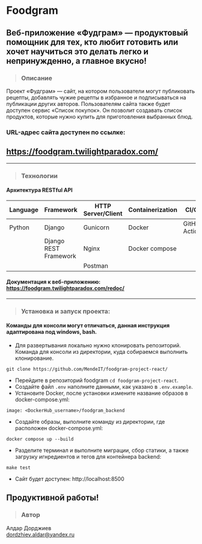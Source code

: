 # Foodgram

Веб-приложение «Фудграм» — продуктовый помощник для тех, кто любит готовить или хочет научиться это делать легко и непринужденно, а главное вкусно!
---
> ### Описание

Проект «Фудграм» — сайт, на котором пользователи могут публиковать рецепты, добавлять чужие рецепты в избранное и подписываться на публикации других авторов. Пользователям сайта также будет доступен сервис «Список покупок». Он позволит создавать список продуктов, которые нужно купить для приготовления выбранных блюд.

### URL-адрес сайта доступен по ссылке:
## https://foodgram.twilightparadox.com/

---

> ### Технологии
#### Архитектура RESTful API
|Language|Framework|HTTP Server/Client|Сontainerization|CI/CD|Frontend|
|--------|---------|------------------|----------------|-----|--------|
|Python  |Django   |          Gunicorn| Docker|GitHub Actions| Node.js|
|        |Django REST Framework| Nginx|  Docker compose|     |   React|
|        |         |           Postman|                |     |        |

#### Документация к веб-приложению: https://foodgram.twilightparadox.com/redoc/
---
> ### Установка и запуск проекта:

#### Команды для консоли могут отличаться, данная инструкция адаптирована под windows, bash.

- Для развертывания локально нужно клонировать репозиторий. 
Команда для консоли из директории, куда собираемся выполнить клонирование.

```
git clone https://github.com/MendeIT/foodgram-project-react/
```
- Перейдите в репозиторий foodgram ```cd foodgram-project-react```.
- Создайте файл ```.env``` наполните данными, как указано в ```.env.example```.
- Установите Docker, после установки измените название образов в docker-compose.yml:
```
image: <DockerHub_username>/foodgram_backend
```
- Создайте образы, выполните команду из директории, где расположен docker-compose.yml:

```
docker compose up --build
```
- Разделите терминал и выполните миграции, сбор статики, а также загрузку игнредиентов и тегов для контейнера backend:
```
make test
```
- Сайт будет доступен: http://localhost:8500

Продуктивной работы!
---
> ### Автор
Алдар Дорджиев  
dordzhiev.aldar@yandex.ru